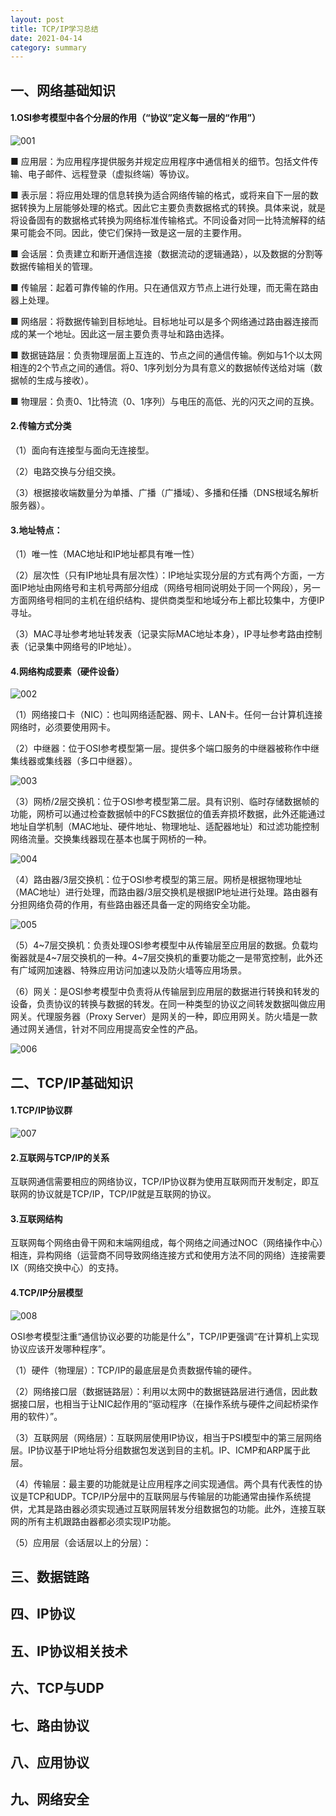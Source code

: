 ```yaml
---
layout: post
title: TCP/IP学习总结
date: 2021-04-14
category: summary
---
```


## 一、网络基础知识

#### 1.OSI参考模型中各个分层的作用（“协议”定义每一层的“作用”）

<img src="https://github.com/littleO-range/littleO-range.github.io/raw/master/_summaryimage/001.png" alt="001" style="zoom:100%;" />

■ 应用层：为应用程序提供服务并规定应用程序中通信相关的细节。包括文件传输、电子邮件、远程登录（虚拟终端）等协议。

■ 表示层：将应用处理的信息转换为适合网络传输的格式，或将来自下一层的数据转换为上层能够处理的格式。因此它主要负责数据格式的转换。具体来说，就是将设备固有的数据格式转换为网络标准传输格式。不同设备对同一比特流解释的结果可能会不同。因此，使它们保持一致是这一层的主要作用。

■ 会话层：负责建立和断开通信连接（数据流动的逻辑通路），以及数据的分割等数据传输相关的管理。

■ 传输层：起着可靠传输的作用。只在通信双方节点上进行处理，而无需在路由器上处理。

■ 网络层：将数据传输到目标地址。目标地址可以是多个网络通过路由器连接而成的某一个地址。因此这一层主要负责寻址和路由选择。

■ 数据链路层：负责物理层面上互连的、节点之间的通信传输。例如与1个以太网相连的2个节点之间的通信。将0、1序列划分为具有意义的数据帧传送给对端（数据帧的生成与接收）。

■ 物理层：负责0、1比特流（0、1序列）与电压的高低、光的闪灭之间的互换。

#### 2.传输方式分类

（1）面向有连接型与面向无连接型。

（2）电路交换与分组交换。

（3）根据接收端数量分为单播、广播（广播域）、多播和任播（DNS根域名解析服务器）。

#### 3.地址特点：

（1）唯一性（MAC地址和IP地址都具有唯一性）

（2）层次性（只有IP地址具有层次性）：IP地址实现分层的方式有两个方面，一方面IP地址由网络号和主机号两部分组成（网络号相同说明处于同一个网段），另一方面网络号相同的主机在组织结构、提供商类型和地域分布上都比较集中，方便IP寻址。

（3）MAC寻址参考地址转发表（记录实际MAC地址本身），IP寻址参考路由控制表（记录集中网络号的IP地址）。

#### 4.网络构成要素（硬件设备）

<img src="https://github.com/littleO-range/littleO-range.github.io/raw/master/_summaryimage/002.png" alt="002" style="zoom:100%;" />

（1）网络接口卡（NIC）：也叫网络适配器、网卡、LAN卡。任何一台计算机连接网络时，必须要使用网卡。

（2）中继器：位于OSI参考模型第一层。提供多个端口服务的中继器被称作中继集线器或集线器（多口中继器）。

<img src="https://github.com/littleO-range/littleO-range.github.io/raw/master/_summaryimage/003.png" alt="003" style="zoom:100%;" />

（3）网桥/2层交换机：位于OSI参考模型第二层。具有识别、临时存储数据帧的功能，网桥可以通过检查数据帧中的FCS数据位的值丢弃损坏数据，此外还能通过地址自学机制（MAC地址、硬件地址、物理地址、适配器地址）和过滤功能控制网络流量。交换集线器现在基本也属于网桥的一种。

<img src="https://github.com/littleO-range/littleO-range.github.io/raw/master/_summaryimage/004.png" alt="004" style="zoom:100%;" />

（4）路由器/3层交换机：位于OSI参考模型的第三层。网桥是根据物理地址（MAC地址）进行处理，而路由器/3层交换机是根据IP地址进行处理。路由器有分担网络负荷的作用，有些路由器还具备一定的网络安全功能。

<img src="https://github.com/littleO-range/littleO-range.github.io/raw/master/_summaryimage/005.png" alt="005" style="zoom:100%;" />

（5）4~7层交换机：负责处理OSI参考模型中从传输层至应用层的数据。负载均衡器就是4~7层交换机的一种。4~7层交换机的重要功能之一是带宽控制，此外还有广域网加速器、特殊应用访问加速以及防火墙等应用场景。

（6）网关：是OSI参考模型中负责将从传输层到应用层的数据进行转换和转发的设备，负责协议的转换与数据的转发。在同一种类型的协议之间转发数据叫做应用网关。代理服务器（Proxy Server）是网关的一种，即应用网关。防火墙是一款通过网关通信，针对不同应用提高安全性的产品。

<img src="https://github.com/littleO-range/littleO-range.github.io/raw/master/_summaryimage/006.png" alt="006" style="zoom:100%;" />

## 二、TCP/IP基础知识

#### 1.TCP/IP协议群

<img src="https://github.com/littleO-range/littleO-range.github.io/raw/master/_summaryimage/007.png" alt="007" style="zoom:100%;" />

#### 2.互联网与TCP/IP的关系

互联网通信需要相应的网络协议，TCP/IP协议群为使用互联网而开发制定，即互联网的协议就是TCP/IP，TCP/IP就是互联网的协议。

#### 3.互联网结构

互联网每个网络由骨干网和末端网组成，每个网络之间通过NOC（网络操作中心）相连，异构网络（运营商不同导致网络连接方式和使用方法不同的网络）连接需要IX（网络交换中心）的支持。

#### 4.TCP/IP分层模型

<img src="https://github.com/littleO-range/littleO-range.github.io/raw/master/_summaryimage/008.png" alt="008" style="zoom:100%;" />

OSI参考模型注重“通信协议必要的功能是什么”，TCP/IP更强调“在计算机上实现协议应该开发哪种程序”。

（1）硬件（物理层）：TCP/IP的最底层是负责数据传输的硬件。

（2）网络接口层（数据链路层）：利用以太网中的数据链路层进行通信，因此数据接口层，也相当于让NIC起作用的“驱动程序（在操作系统与硬件之间起桥梁作用的软件）”。

（3）互联网层（网络层）：互联网层使用IP协议，相当于PSI模型中的第三层网络层。IP协议基于IP地址将分组数据包发送到目的主机。IP、ICMP和ARP属于此层。

（4）传输层：最主要的功能就是让应用程序之间实现通信。两个具有代表性的协议是TCP和UDP。TCP/IP分层中的互联网层与传输层的功能通常由操作系统提供，尤其是路由器必须实现通过互联网层转发分组数据包的功能。此外，连接互联网的所有主机跟路由器都必须实现IP功能。

（5）应用层（会话层以上的分层）：

## 三、数据链路

## 四、IP协议

## 五、IP协议相关技术

## 六、TCP与UDP

## 七、路由协议

## 八、应用协议

## 九、网络安全